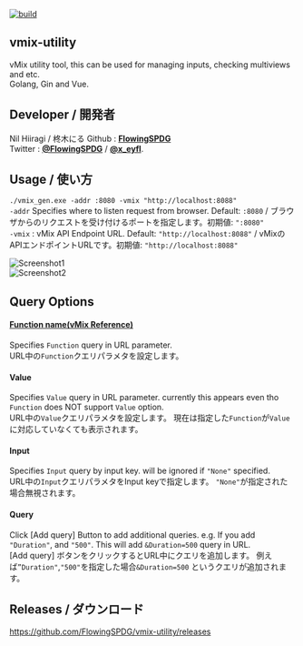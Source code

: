 [![build](https://github.com/FlowingSPDG/vmix-utility/actions/workflows/build.yaml/badge.svg)](https://github.com/FlowingSPDG/vmix-utility/actions/workflows/build.yaml)  
## vmix-utility
vMix utility tool, this can be used for managing inputs, checking multiviews and etc.  
Golang, Gin and Vue.  

## Developer / 開発者
Nil Hiiragi / 柊木にる
Github : [**FlowingSPDG**](http://github.com/FlowingSPDG)  
Twitter : [**@FlowingSPDG**](http://twitter.com/FlowingSPDG) / [**@x_eyfl**](http://twitter.com/x_eyfl). 

## Usage / 使い方
``./vmix_gen.exe -addr :8080 -vmix "http://localhost:8088" ``  
``-addr`` Specifies where to listen request from browser. Default: `:8080` / ブラウザからのリクエストを受け付けるポートを指定します。初期値: `":8080"`  
``-vmix`` : vMix API Endpoint URL. Default: `"http://localhost:8088"` / vMixのAPIエンドポイントURLです。初期値: `"http://localhost:8088"`

![Screenshot1](https://user-images.githubusercontent.com/30292185/111716922-5e197580-889a-11eb-91d1-059b63ff5e1f.png "Screenshot")  
![Screenshot2](https://user-images.githubusercontent.com/30292185/111715113-7d160880-8896-11eb-9a16-6af241f606b0.png "Screenshot")  

## Query Options
#### [Function name(vMix Reference)](https://www.vmix.com/help24/index.htm?WebScripting.html)
Specifies `Function` query in URL parameter.  
URL中の`Function`クエリパラメタを設定します。  
#### Value
Specifies `Value` query in URL parameter. currently this appears even tho `Function` does NOT support `Value` option.  
URL中の`Value`クエリパラメタを設定します。 現在は指定した`Function`が`Value`に対応していなくても表示されます。  
#### Input
Specifies `Input` query by input key. will be ignored if `"None"` specified.  
URL中の`Input`クエリパラメタをInput keyで指定します。 `"None"`が指定された場合無視されます。  
#### Query
Click [Add query] Button to add additional queries. e.g. If you add ``"Duration"``, and ``"500"``. This will add ``&Duration=500`` query in URL.  
[Add query] ボタンをクリックするとURL中にクエリを追加します。 例えば``”Duration"``,``"500"``を指定した場合``&Duration=500`` というクエリが追加されます。
  
  
## Releases  / ダウンロード
https://github.com/FlowingSPDG/vmix-utility/releases
